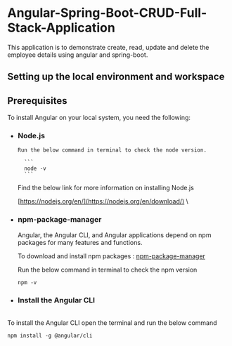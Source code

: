 # Angular-Spring-Boot-CRUD-Full-Stack-Application

This application is to demonstrate create, read, update and delete the employee details using angular and spring-boot.

## Setting up the local environment and workspace

## Prerequisites

To install Angular on your local system, you need the following:

* ### Node.js

      Run the below command in terminal to check the node version.
      
        ```
        node -v
        ```

   Find the below link for more information on installing Node.js

   [https://nodejs.org/en/](https://nodejs.org/en/download/)
   \
  
* ### npm-package-manager

   Angular, the Angular CLI, and Angular applications depend on npm packages for many features and functions. 
   
   To download and install npm packages : [npm-package-manager](https://docs.npmjs.com/cli/v7/commands/npm-install)
   
   Run the below command in terminal to check the npm version
   
   ```      
   npm -v
   ```
        
* ### Install the Angular CLI
\
   To install the Angular CLI open the terminal and run the below command
   
   ```
   npm install -g @angular/cli
   ```
   
   
  
   
